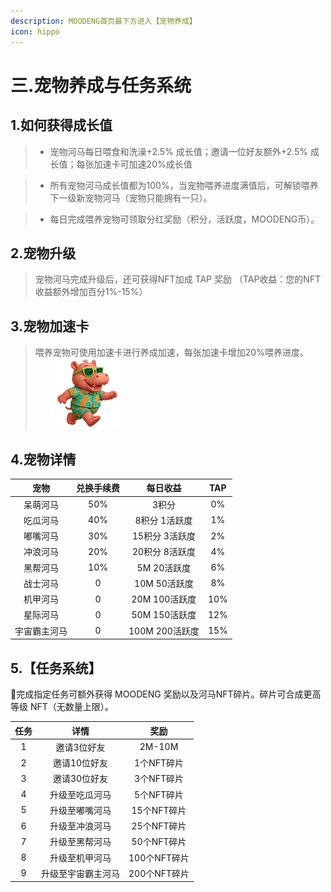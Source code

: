 ```yaml
---
description: MOODENG首页最下方进入【宠物养成】
icon: hippo
---
```


# 三.宠物养成与任务系统

1.如何获得成长值
----------------

> - 宠物河马每日喂食和洗澡+2.5% 成长值；邀请一位好友额外+2.5% 成长值；每张加速卡可加速20%成长值

> - 所有宠物河马成长值都为100%，当宠物喂养进度满值后，可解锁喂养下一级新宠物河马（宠物只能拥有一只）。

> - 每日完成喂养宠物可领取分红奖励（积分，活跃度，MOODENG币）。

2.宠物升级
----------------

>  宠物河马完成升级后，还可获得NFT加成 TAP 奖励 （TAP收益：您的NFT收益额外增加百分1%-15%）

3.宠物加速卡
----------------

> 喂养宠物可使用加速卡进行养成加速，每张加速卡增加20%喂养进度。 <span>&nbsp;&nbsp;&nbsp;&nbsp;&nbsp;&nbsp;</span>![宠物](../.gitbook/assets/ic_anim_mp4_zoulu.gif)

4.宠物详情
----------------

|   宠物   | 兑换手续费 |     每日收益    | TAP |
| :----: | :---: | :---------: | :-: |
|  呆萌河马  |  50%  |     3积分     |  0% |
|  吃瓜河马  |  40%  |   8积分 1活跃度  |  1% |
|  嘟嘴河马  |  30%  |  15积分 3活跃度  |  2% |
|  冲浪河马  |  20%  |  20积分 8活跃度  |  4% |
|  黑帮河马  |  10%  |   5M 20活跃度  |  6% |
|  战士河马  |   0   |  10M 50活跃度  |  8% |
|  机甲河马  |   0   |  20M 100活跃度 | 10% |
|  星际河马  |   0   |  50M 150活跃度 | 12% |
| 宇宙霸主河马 |   0   | 100M 200活跃度 | 15% |

5.【任务系统】
----------------

🧩完成指定任务可额外获得 MOODENG 奖励以及河马NFT碎片。碎片可合成更高等级 NFT（无数量上限）。

|  任务 |     详情    |     奖励    |
| :-: | :-------: | :-------: |
|  1  |   邀请3位好友  |   2M-10M  |
|  2  |  邀请10位好友  |  1个NFT碎片  |
|  3  |  邀请30位好友  |  3个NFT碎片  |
|  4  |  升级至吃瓜河马  |  5个NFT碎片  |
|  5  |  升级至嘟嘴河马  |  15个NFT碎片 |
|  6  |  升级至冲浪河马  |  25个NFT碎片 |
|  7  |  升级至黑帮河马  |  50个NFT碎片 |
|  8  |  升级至机甲河马  | 100个NFT碎片 |
|  9  | 升级至宇宙霸主河马 | 200个NFT碎片 |

